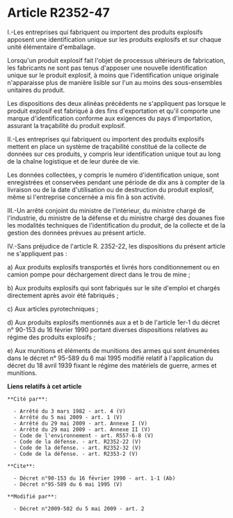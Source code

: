 # Article R2352-47

I.-Les entreprises qui fabriquent ou importent des produits explosifs apposent une identification unique sur les produits
explosifs et sur chaque unité élémentaire d'emballage. 

Lorsqu'un produit explosif fait l'objet de processus ultérieurs de fabrication, les fabricants ne sont pas tenus d'apposer
une nouvelle identification unique sur le produit explosif, à moins que l'identification unique originale n'apparaisse plus
de manière lisible sur l'un au moins des sous-ensembles unitaires du produit. 

Les dispositions des deux alinéas précédents ne s'appliquent pas lorsque le produit explosif est fabriqué à des fins
d'exportation et qu'il comporte une marque d'identification conforme aux exigences du pays d'importation, assurant la
traçabilité du produit explosif. 

II.-Les entreprises qui fabriquent ou importent des produits explosifs mettent en place un système de traçabilité constitué
de la collecte de données sur ces produits, y compris leur identification unique tout au long de la chaîne logistique et de
leur durée de vie. 

Les données collectées, y compris le numéro d'identification unique, sont enregistrées et conservées pendant une période de
dix ans à compter de la livraison ou de la date d'utilisation ou de destruction du produit explosif, même si l'entreprise
concernée a mis fin à son activité. 

III.-Un arrêté conjoint du ministre de l'intérieur, du ministre chargé de l'industrie, du ministre de la défense et du
ministre chargé des douanes fixe les modalités techniques de l'identification du produit, de la collecte et de la gestion des
données prévues au présent article. 

IV.-Sans préjudice de l'article R. 2352-22, les dispositions du présent article ne s'appliquent pas : 

a) Aux produits explosifs transportés et livrés hors conditionnement ou en camion pompe pour déchargement direct dans le trou
de mine ; 

b) Aux produits explosifs qui sont fabriqués sur le site d'emploi et chargés directement après avoir été fabriqués ; 

c) Aux articles pyrotechniques ; 

d) Aux produits explosifs mentionnés aux a et b de l'article 1er-1 du décret n° 90-153 du 16 février 1990 portant diverses
dispositions relatives au régime des produits explosifs ; 

e) Aux munitions et éléments de munitions des armes qui sont énumérées dans le décret n° 95-589 du 6 mai 1995 modifié relatif
à l'application du décret du 18 avril 1939 fixant le régime des matériels de guerre, armes et munitions.

**Liens relatifs à cet article**

	**Cité par**:

	  - Arrêté du 3 mars 1982 - art. 4 (V)
	  - Arrêté du 5 mai 2009 - art. 1 (V)
	  - Arrêté du 29 mai 2009 - art. Annexe I (V)
	  - Arrêté du 29 mai 2009 - art. Annexe II (V)
	  - Code de l'environnement - art. R557-6-8 (V)
	  - Code de la défense. - art. R2352-22 (V)
	  - Code de la défense. - art. R2352-32 (V)
	  - Code de la défense. - art. R2353-2 (V)

	**Cite**:

	  - Décret n°90-153 du 16 février 1990 - art. 1-1 (Ab)
	  - Décret n°95-589 du 6 mai 1995 (V)

	**Modifié par**:

	  - Décret n°2009-502 du 5 mai 2009 - art. 2
